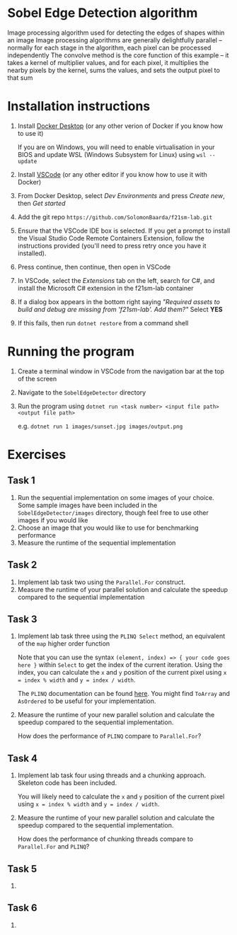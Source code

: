 # Sobel Edge Detection algorithm
Image processing algorithm used for detecting the edges of shapes within an image
Image processing algorithms are generally delightfully parallel – normally for each stage in the algorithm, each pixel can be processed independently 
The convolve method is the core function of this example – it takes a kernel of multiplier values, and for each pixel, it multiplies the nearby pixels by the kernel, sums the values, and sets the output pixel to that sum


# Installation instructions
1. Install [Docker Desktop](https://docs.docker.com/get-docker/) (or any other verion of Docker if you know how to use it)

    If you are on Windows, you will need to enable virtualisation in your BIOS and update WSL (Windows Subsystem for Linux) using `wsl --update`

2. Install [VSCode](https://code.visualstudio.com/download) (or any other editor if you know how to use it with Docker)
3. From Docker Desktop, select *Dev Environments* and press *Create new*, then *Get started*
5. Add the git repo `https://github.com/SolomonBaarda/f21sm-lab.git`
6. Ensure that the VSCode IDE box is selected. If you get a prompt to install the Visual Studio Code Remote Containers Extension, follow the instructions provided (you'll need to press retry once you have it installed).
7. Press continue, then continue, then open in VSCode
8. In VSCode, select the *Extensions* tab on the left, search for C#, and install the Microsoft C# extension in the f21sm-lab container
9. If a dialog box appears in the bottom right saying *"Required assets to build and debug are missing from 'f21sm-lab'. Add them?"* Select **YES**
10. If this fails, then run `dotnet restore` from a command shell

# Running the program
1. Create a terminal window in VSCode from the navigation bar at the top of the screen
2. Navigate to the `SobelEdgeDetector` directory
3. Run the program using `dotnet run <task number> <input file path> <output file path>` 
   
   e.g. `dotnet run 1 images/sunset.jpg images/output.png`

# Exercises

## Task 1

1. Run the sequential implementation on some images of your choice. Some sample images have been included in the `SobelEdgeDetector/images` directory, though feel free to use other images if you would like
2. Choose an image that you would like to use for benchmarking performance 
3. Measure the runtime of the sequential implementation 

## Task 2

1. Implement lab task two using the `Parallel.For` construct.
2. Measure the runtime of your parallel solution and calculate the speedup compared to the sequential implementation

## Task 3

1. Implement lab task three using the `PLINQ Select` method, an equivalent of the `map` higher order function

    Note that you can use the syntax `(element, index) => { your code goes here }` within `Select` to get the index of the current iteration. Using the index, you can calculate the `x` and `y` position of the current pixel using `x = index % width` and `y = index / width`.

    The `PLINQ` documentation can be found [here](https://learn.microsoft.com/en-us/dotnet/standard/parallel-programming/introduction-to-plinq). You might find `ToArray` and `AsOrdered` to be useful for your implementation.

2. Measure the runtime of your new parallel solution and calculate the speedup compared to the sequential implementation. 

    How does the performance of `PLINQ` compare to `Parallel.For`?

## Task 4

1. Implement lab task four using threads and a chunking approach. Skeleton code has been included.
   
   You will likely need to calculate the `x` and `y` position of the current pixel using `x = index % width` and `y = index / width`.

2. Measure the runtime of your new parallel solution and calculate the speedup compared to the sequential implementation. 

    How does the performance of chunking threads compare to `Parallel.For` and `PLINQ`?

## Task 5

1. 

## Task 6
1. 


